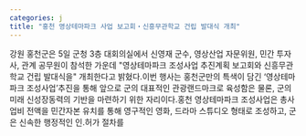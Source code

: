 ```yaml
---
categories: j
title: "홍천 영상테마파크 사업 보고회‧신흥무관학교 건립 발대식 개최"
---
```

강원 홍천군은 5일 군청 3층 대회의실에서 신영재 군수, 영상산업 자문위원, 민간 투자사, 관계 공무원이 참석한 가운데 "영상테마파크 조성사업 추진계획 보고회와 신흥무관학교 건립 발대식을" 개최한다고 밝혔다.이번 행사는 홍천군만의 특색이 담긴 ‘영상테마파크 조성사업’추진을 통해 앞으로 군의 대표적인 관광랜드마크로 육성함은 물론, 군의 미래 신성장동력의 기반을 마련하기 위한 자리이다.홍천 영상테마파크 조성사업은 총사업비 전액을 민간자본 유치를 통해 영구적인 영화, 드라마 스튜디오 형태로 조성하고, 군은 신속한 행정적인 인․허가 절차를